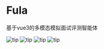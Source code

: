 # Fula

基于vue3的多模态模拟面试评测智能体

![tip](https://badgen.net/badge/css/8.1/orange?icon=gnome)    ![tip](https://badgen.net/badge/html/3.1.6/green?icon=packagephobia)    ![tip](https://badgen.net/badge/js/8.1/orange?icon=atom)     ![tip](https://badgen.net//static/stars/★★★★☆)
